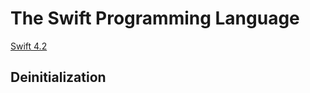 # The Swift Programming Language

[Swift 4.2](https://docs.swift.org/swift-book)

## Deinitialization
